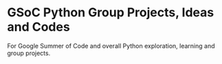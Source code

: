# GSoC Python Group Projects, Ideas and Codes
For Google Summer of Code and overall Python exploration, learning and group projects.
